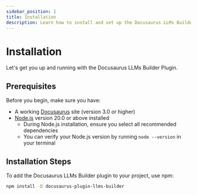 ```yaml
---
sidebar_position: 1
title: Installation
description: Learn how to install and set up the Docusaurus LLMs Builder plugin in your project.
---
```


# Installation

Let's get you up and running with the Docusaurus LLMs Builder Plugin.

## Prerequisites

Before you begin, make sure you have:

- A working [Docusaurus](https://docusaurus.io) site (version 3.0 or higher)
- [Node.js](https://nodejs.org/en/download/) version 20.0 or above installed
  - During Node.js installation, ensure you select all recommended dependencies
  - You can verify your Node.js version by running `node --version` in your terminal

## Installation Steps

To add the Docusaurus LLMs Builder plugin to your project, use npm:

```bash
npm install -D docusaurus-plugin-llms-builder
```
